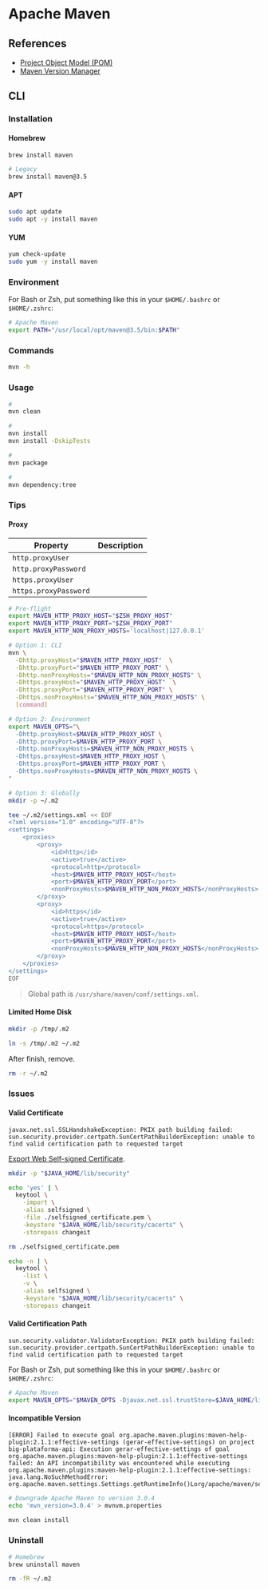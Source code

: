 # Apache Maven

## References

- [Project Object Model (POM)](https://maven.apache.org/guides/introduction/introduction-to-the-pom.html)
- [Maven Version Manager](/mvnvm.md)

## CLI

### Installation

#### Homebrew

```sh
brew install maven

# Legacy
brew install maven@3.5
```

#### APT

```sh
sudo apt update
sudo apt -y install maven
```

#### YUM

```sh
yum check-update
sudo yum -y install maven
```

### Environment

For Bash or Zsh, put something like this in your `$HOME/.bashrc` or `$HOME/.zshrc`:

```sh
# Apache Maven
export PATH="/usr/local/opt/maven@3.5/bin:$PATH"
```

### Commands

```sh
mvn -h
```

### Usage

```sh
#
mvn clean

#
mvn install
mvn install -DskipTests

#
mvn package

#
mvn dependency:tree
```

### Tips

#### Proxy

| Property | Description |
| --- | --- |
| `http.proxyUser` | |
| `http.proxyPassword` | |
| `https.proxyUser` | |
| `https.proxyPassword` | |

```sh
# Pre-flight
export MAVEN_HTTP_PROXY_HOST="$ZSH_PROXY_HOST"
export MAVEN_HTTP_PROXY_PORT="$ZSH_PROXY_PORT"
export MAVEN_HTTP_NON_PROXY_HOSTS='localhost|127.0.0.1'

# Option 1: CLI
mvn \
  -Dhttp.proxyHost="$MAVEN_HTTP_PROXY_HOST"  \
  -Dhttp.proxyPort="$MAVEN_HTTP_PROXY_PORT" \
  -Dhttp.nonProxyHosts="$MAVEN_HTTP_NON_PROXY_HOSTS" \
  -Dhttps.proxyHost="$MAVEN_HTTP_PROXY_HOST"  \
  -Dhttps.proxyPort="$MAVEN_HTTP_PROXY_PORT" \
  -Dhttps.nonProxyHosts="$MAVEN_HTTP_NON_PROXY_HOSTS" \
  [command]

# Option 2: Environment
export MAVEN_OPTS="\
  -Dhttp.proxyHost=$MAVEN_HTTP_PROXY_HOST \
  -Dhttp.proxyPort=$MAVEN_HTTP_PROXY_PORT \
  -Dhttp.nonProxyHosts=$MAVEN_HTTP_NON_PROXY_HOSTS \
  -Dhttps.proxyHost=$MAVEN_HTTP_PROXY_HOST \
  -Dhttps.proxyPort=$MAVEN_HTTP_PROXY_PORT \
  -Dhttps.nonProxyHosts=$MAVEN_HTTP_NON_PROXY_HOSTS \
"

# Option 3: Globally
mkdir -p ~/.m2

tee ~/.m2/settings.xml << EOF
<?xml version="1.0" encoding="UTF-8"?>
<settings>
	<proxies>
		<proxy>
			<id>http</id>
			<active>true</active>
			<protocol>http</protocol>
			<host>$MAVEN_HTTP_PROXY_HOST</host>
			<port>$MAVEN_HTTP_PROXY_PORT</port>
			<nonProxyHosts>$MAVEN_HTTP_NON_PROXY_HOSTS</nonProxyHosts>
		</proxy>
		<proxy>
			<id>https</id>
			<active>true</active>
			<protocol>https</protocol>
			<host>$MAVEN_HTTP_PROXY_HOST</host>
			<port>$MAVEN_HTTP_PROXY_PORT</port>
			<nonProxyHosts>$MAVEN_HTTP_NON_PROXY_HOSTS</nonProxyHosts>
		</proxy>
	</proxies>
</settings>
EOF
```

> Global path is `/usr/share/maven/conf/settings.xml`.

#### Limited Home Disk

```sh
mkdir -p /tmp/.m2
```

```sh
ln -s /tmp/.m2 ~/.m2
```

After finish, remove.

```sh
rm -r ~/.m2
```

### Issues

#### Valid Certificate

```log
javax.net.ssl.SSLHandshakeException: PKIX path building failed: sun.security.provider.certpath.SunCertPathBuilderException: unable to find valid certification path to requested target
```

[Export Web Self-signed Certificate](/openssl.md#export-web-self-signed-certificate).

```sh
mkdir -p "$JAVA_HOME/lib/security"

echo 'yes' | \
  keytool \
    -import \
    -alias selfsigned \
    -file ./selfsigned_certificate.pem \
    -keystore "$JAVA_HOME/lib/security/cacerts" \
    -storepass changeit

rm ./selfsigned_certificate.pem

echo -n | \
  keytool \
    -list \
    -v \
    -alias selfsigned \
    -keystore "$JAVA_HOME/lib/security/cacerts" \
    -storepass changeit
```

#### Valid Certification Path

```log
sun.security.validator.ValidatorException: PKIX path building failed: sun.security.provider.certpath.SunCertPathBuilderException: unable to find valid certification path to requested target
```

For Bash or Zsh, put something like this in your `$HOME/.bashrc` or `$HOME/.zshrc`:

```sh
# Apache Maven
export MAVEN_OPTS="$MAVEN_OPTS -Djavax.net.ssl.trustStore=$JAVA_HOME/lib/security/cacerts"
```

<!--
-Djavax.net.ssl.trustAnchors=$JAVA_HOME/lib/security/cacerts
-Djavax.net.ssl.trustStorePassword=changeit
-->

#### Incompatible Version

```log
[ERROR] Failed to execute goal org.apache.maven.plugins:maven-help-plugin:2.1.1:effective-settings (gerar-effective-settings) on project big-plataforma-api: Execution gerar-effective-settings of goal org.apache.maven.plugins:maven-help-plugin:2.1.1:effective-settings failed: An API incompatibility was encountered while executing org.apache.maven.plugins:maven-help-plugin:2.1.1:effective-settings: java.lang.NoSuchMethodError: org.apache.maven.settings.Settings.getRuntimeInfo()Lorg/apache/maven/settings/RuntimeInfo;
```

```sh
# Downgrade Apache Maven to version 3.0.4
echo 'mvn_version=3.0.4' > mvnvm.properties

mvn clean install
```

<!-- ####

```log

````

```sh
export MAVEN_OPTS="$MAVEN_OPTS -Dmaven.wagon.http.ssl.insecure=true -Dmaven.wagon.http.ssl.allowall=true"
export JAVA_OPTS="$JAVA_OPTS -Dmaven.wagon.http.ssl.insecure=true -Dmaven.wagon.http.ssl.allowall=true"
``` -->

<!-- ####

```log
java.lang.RuntimeException: Unexpected error: java.security.InvalidAlgorithmParameterException: the trustAnchors parameter must be non-empty
```

```sh
export MAVEN_OPTS="$MAVEN_OPTS -Djavax.net.ssl.trustStore=$JAVA_HOME/lib/security/cacerts -Djavax.net.ssl.trustStorePassword=changeit"

export JAVA_OPTS="$JAVA_OPTS -Djavax.net.ssl.trustStore=$JAVA_HOME/lib/security/cacerts -Djavax.net.ssl.trustStorePassword=changeit"
``` -->

### Uninstall

```sh
# Homebrew
brew uninstall maven

rm -fR ~/.m2
```
